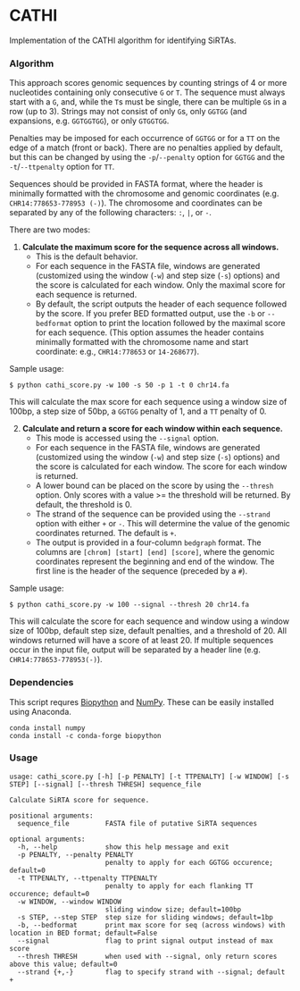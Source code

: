 # CATHI
Implementation of the CATHI algorithm for identifying SiRTAs.

### Algorithm
This approach scores genomic sequences by counting strings of 4 or more nucleotides containing only consecutive `G` or `T`. The sequence must always start with a `G`, and, while the `T`s must be single, there can be multiple `G`s in a row (up to 3). Strings may not consist of only `G`s, only `GGTGG` (and expansions, e.g. `GGTGGTGG`), or only `GTGGTGG`.

Penalties may be imposed for each occurrence of `GGTGG` or for a `TT` on the edge of a match (front or back). There are no penalties applied by default, but this can be changed by using the `-p`/`--penalty` option for `GGTGG` and the `-t`/`--ttpenalty` option for `TT`.

Sequences should be provided in FASTA format, where the header is minimally formatted with the chromosome and genomic coordinates (e.g. `CHR14:778653-778953 (-)`). The chromosome and coordinates can be separated by any of the following characters: `:`, `|`, or `-`.

There are two modes:
1. **Calculate the maximum score for the sequence across all windows.**
    - This is the default behavior.
    - For each sequence in the FASTA file, windows are generated (customized using the window (`-w`) and step size (`-s`) options) and the score is calculated for each window. Only the maximal score for each sequence is returned.
    - By default, the script outputs the header of each sequence followed by the score. If you prefer BED formatted output, use the `-b` or `--bedformat` option to print the location followed by the maximal score for each sequence. (This option assumes the header contains minimally formatted with the chromosome name and start coordinate: e.g., `CHR14:778653` or `14-268677`).

Sample usage:
```
$ python cathi_score.py -w 100 -s 50 -p 1 -t 0 chr14.fa
```
This will calculate the max score for each sequence using a window size of 100bp, a step size of 50bp, a `GGTGG` penalty of 1, and a `TT` penalty of 0.

2. **Calculate and return a score for each window within each sequence.**
    - This mode is accessed using the `--signal` option.
    - For each sequence in the FASTA file, windows are generated (customized using the window (`-w`) and step size (`-s`) options) and the score is calculated for each window. The score for each window is returned.
    - A lower bound can be placed on the score by using the `--thresh` option. Only scores with a value >= the threshold will be returned. By default, the threshold is 0.
    - The strand of the sequence can be provided using the `--strand` option with either `+` or `-`. This will determine the value of the genomic coordinates returned. The default is `+`.
    - The output is provided in a four-column `bedgraph` format. The columns are `[chrom] [start] [end] [score]`, where the genomic coordinates represent the beginning and end of the window. The first line is the header of the sequence (preceded by a `#`).

Sample usage:
```
$ python cathi_score.py -w 100 --signal --thresh 20 chr14.fa
```
This will calculate the score for each sequence and window using a window size of 100bp, default step size, default penalties, and a threshold of 20. All windows returned will have a score of at least 20. If multiple sequences occur in the input file, output will be separated by a header line (e.g. `CHR14:778653-778953(-)`).


### Dependencies
This script requres [Biopython](https://biopython.org) and [NumPy](https://numpy.org). These can be easily installed using Anaconda.

```
conda install numpy
conda install -c conda-forge biopython
```

### Usage
```
usage: cathi_score.py [-h] [-p PENALTY] [-t TTPENALTY] [-w WINDOW] [-s STEP] [--signal] [--thresh THRESH] sequence_file

Calculate SiRTA score for sequence.

positional arguments:
  sequence_file         FASTA file of putative SiRTA sequences

optional arguments:
  -h, --help            show this help message and exit
  -p PENALTY, --penalty PENALTY
                        penalty to apply for each GGTGG occurence; default=0
  -t TTPENALTY, --ttpenalty TTPENALTY
                        penalty to apply for each flanking TT occurence; default=0
  -w WINDOW, --window WINDOW
                        sliding window size; default=100bp
  -s STEP, --step STEP  step size for sliding windows; default=1bp
  -b, --bedformat       print max score for seq (across windows) with location in BED format; default=False
  --signal              flag to print signal output instead of max score
  --thresh THRESH       when used with --signal, only return scores above this value; default=0
  --strand {+,-}        flag to specify strand with --signal; default +
```
